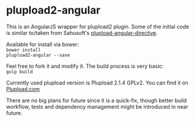 # plupload2-angular
This is an AngularJS wrapper for plupload2 plugin.
Some of the initial code is similar to/taken from Sahusoft's [plupload-angular-directive](http://sahusoftcom.github.io/plupload-angular-directive/).

Available for install via bower:
<br />
<code>bower install plupload2-angular --save</code>

Feel free to fork it and modify it. The build process is very basic:
<br />
<code>gulp build</code>

Currently used plupload version is Plupload 2.1.4 GPLv2. You can find it on [Plupload.com](http://plupload.com/)

There are no big plans for future since it is a quick-fix, though better build workflow, tests and dependency management might be introduced in near future.
